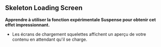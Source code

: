 ## Skeleton Loading Screen

**Apprendre à utiliser la fonction expérimentale Suspense pour obtenir cet effet impressionnant.**  

- Les écrans de chargement squelettes affichent un aperçu de votre contenu en attendant qu'il se charge. 
